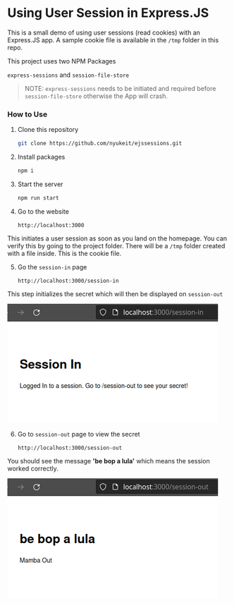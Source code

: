 # Using User Session in Express.JS

This is a small demo of using user sessions (read cookies) with an Express.JS app. A sample cookie file is available in the `/tmp` folder in this repo.

This project uses two NPM Packages

`express-sessions` and `session-file-store`

> NOTE: `express-sessions` needs to be initiated and required before `session-file-store` otherwise the App will crash.

### How to Use

1. Clone this repository

   ```bash
   git clone https://github.com/nyukeit/ejssessions.git
   ```

2. Install packages

   ```bash
   npm i
   ```

3. Start the server

   ```bash
   npm run start
   ```

4. Go to the website

   ```http
   http://localhost:3000
   ```

This initiates a user session as soon as you land on the homepage. You can verify this by going to the project folder. There will be a `/tmp` folder created with a file inside. This is the cookie file.

5. Go the `session-in` page

   ```http
   http://localhost:3000/session-in
   ```

This step initializes the secret which will then be displayed on `session-out`

![](./images/sessionin.png)

6. Go to `session-out` page to view the secret

   ```http
   http://localhost:3000/session-out
   ```

You should see the message **'be bop a lula'** which means the session worked correctly. 

![](./images/sessionout.png)
